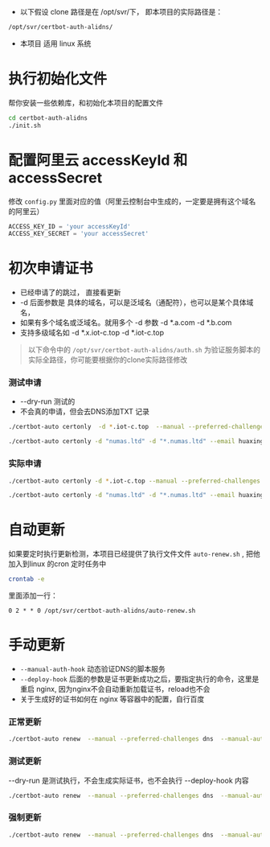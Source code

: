 - 以下假设 clone 路径是在 /opt/svr/下，
即本项目的实际路径是：
```bash
/opt/svr/certbot-auth-alidns/
```
- 本项目 适用 linux 系统
# 执行初始化文件
帮你安装一些依赖库，和初始化本项目的配置文件
```bash
cd certbot-auth-alidns
./init.sh
```
# 配置阿里云 accessKeyId 和 accessSecret
修改 `config.py` 里面对应的值（阿里云控制台中生成的，一定要是拥有这个域名的阿里云）
```python
ACCESS_KEY_ID = 'your accessKeyId'
ACCESS_KEY_SECRET = 'your accessSecret'
```

# 初次申请证书
- 已经申请了的跳过， 直接看更新
- -d 后面参数是 具体的域名，可以是泛域名（通配符），也可以是某个具体域名，
- 如果有多个域名或泛域名。就用多个 -d 参数 -d *.a.com -d *.b.com
- 支持多级域名如 -d *.x.iot-c.top -d *.iot-c.top 

> 以下命令中的 `/opt/svr/certbot-auth-alidns/auth.sh` 为验证服务脚本的实际全路径，你可能要根据你的clone实际路径修改

### 测试申请
- --dry-run 测试的
- 不会真的申请，但会去DNS添加TXT 记录
```bash
./certbot-auto certonly  -d *.iot-c.top  --manual --preferred-challenges dns  --manual-auth-hook /opt/svr/certbot-auth-alidns/auth.sh --dry-run

```

```bash
./certbot-auto certonly -d "numas.ltd" -d "*.numas.ltd" --email huaxing_zheng@qq.com --manual --preferred-challenges dns   --manual-auth-hook /opt/svr/certbot-auth-alidns/auth.sh --server https://acme-v02.api.letsencrypt.org/directory --no-self-upgrade --dry-run
```


### 实际申请
```bash
./certbot-auto certonly -d *.iot-c.top --manual --preferred-challenges dns  --manual-auth-hook /opt/svr/certbot-auth-alidns/auth.sh
```

```bash
./certbot-auto certonly -d "numas.ltd" -d "*.numas.ltd" --email huaxing_zheng@qq.com --manual --preferred-challenges dns   --manual-auth-hook /opt/svr/certbot-auth-alidns/auth.sh --server https://acme-v02.api.letsencrypt.org/directory --no-self-upgrade
```

# 自动更新
如果要定时执行更新检测，本项目已经提供了执行文件文件 `auto-renew.sh` ,
把他加入到linux 的cron 定时任务中

```bash
crontab -e
```
里面添加一行：
```cron
0 2 * * 0 /opt/svr/certbot-auth-alidns/auto-renew.sh
```


# 手动更新
- `--manual-auth-hook` 动态验证DNS的脚本服务
- `--deploy-hook` 后面的参数是证书更新成功之后，要指定执行的命令，这里是重启 nginx, 因为nginx不会自动重新加载证书，reload也不会
- 关于生成好的证书如何在 nginx 等容器中的配置，自行百度

### 正常更新
```bash
./certbot-auto renew  --manual --preferred-challenges dns  --manual-auth-hook /opt/svr/certbot-auth-alidns/auth.sh --deploy-hook "/usr/bin/systemctl restart nginx"
```

### 测试更新
--dry-run 是测试执行，不会生成实际证书，也不会执行 --deploy-hook 内容
```bash
./certbot-auto renew  --manual --preferred-challenges dns  --manual-auth-hook /opt/svr/certbot-auth-alidns/auth.sh --deploy-hook "/usr/bin/systemctl restart nginx" --dry-run
```

### 强制更新
```bash
./certbot-auto renew  --manual --preferred-challenges dns  --manual-auth-hook /opt/svr/certbot-auth-alidns/auth.sh --deploy-hook "/usr/bin/systemctl restart nginx" --force-renewal
```



